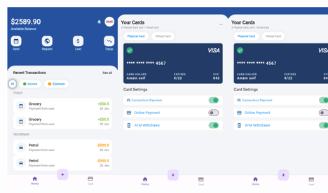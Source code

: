 <div style="display: flex;">
    <img align="left" src="wallet_home_screen.PNG" alt="Wallet home Screen" style="width: 50%;">
    <img  align="right" src="wallet_card_screen.PNG" alt="Wallet card Screen" style="width: 50%;">
    <img  align="right" src="wallet_card_screen.PNG" alt="Wallet card Screen" style="width: 50%;">
</div>


